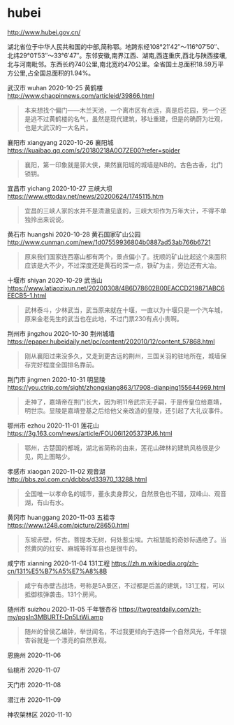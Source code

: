 # hubei

http://www.hubei.gov.cn/

湖北省位于中华人民共和国的中部,简称鄂。地跨东经108°21′42″～116°07′50″、北纬29°01′53″～33°6′47″。东邻安徽,南界江西、湖南,西连重庆,西北与陕西接壤,北与河南毗邻。东西长约740公里,南北宽约470公里。全省国土总面积18.59万平方公里,占全国总面积的1.94%。

武汉市 wuhan 2020-10-25 黄鹤楼 http://www.chaopinnews.com/articleid/39866.html

> 本来想找个偏门——木兰天池，一个离市区有点远，真是后花园，另一个还是逃不过黄鹤楼的名气，虽然是现代建筑，移址重建，但是的确蔚为壮观，也是大武汉的一大名片。

襄阳市 xiangyang 2020-10-26 襄阳城 https://kuaibao.qq.com/s/20180218A0O7ZE00?refer=spider

> 襄阳，第一印象就是郭大侠，果然襄阳城的城墙是NB的。古色古香，北门锁钥。

宜昌市 yichang 2020-10-27 三峡大坝 https://www.ettoday.net/news/20200624/1745115.htm

> 宜昌的三峡人家的水并不是清澈见底的，三峡大坝作为万年大计，不得不单独拎出来说说。

黄石市 huangshi 2020-10-28 黄石国家矿山公园 http://www.cunman.com/new/1d07559936804b0887ad53ab766b6721

> 原来我们国家连西塞山都有两个，景点偏小了。抚顺的矿山比起这个来面积应该是大不少，不过深度还是黄石的深一点，铁矿为主，旁边还有大冶。

十堰市 shiyan 2020-10-29 武当山 https://www.latiaozixun.net/20200308/4B6D78602B00EACCD219871ABC6EECB5-1.html

> 武林泰斗，少林武当，武当原来就在十堰，一直以为十堰只是一个汽车城，原来金老先生的武当也在此地，不过门票230有点小贵啊。

荆州市 jingzhou 2020-10-30 荆州城墙 https://epaper.hubeidaily.net/pc/content/202010/12/content_57868.html

> 刚从襄阳过来没多久，又走到更古远的荆州，三国关羽的驻地所在，城墙保存完好程度全国排名靠前。

荆门市 jingmen 2020-10-31 明显陵 https://you.ctrip.com/sight/zhongxiang863/17908-dianping155644969.html

> 走神了，嘉靖帝在荆门长大，因为明11帝武宗无子嗣，于是传皇位给嘉靖，明世宗。显陵是嘉靖登基之后给他父亲改造的皇陵，还引起了大礼议事件。

鄂州市 ezhou 2020-11-01 莲花山 https://3g.163.com/news/article/FOU06I1205373PJ6.html

> 鄂州，古楚国的都城，湖北省简称的由来，莲花山碑林的建筑风格很是少见，网上图略少。

孝感市 xiaogan 2020-11-02 观音湖 http://bbs.zol.com.cn/dcbbs/d33970_13288.html

> 全国唯一以孝命名的城市，董永卖身葬父，自然景色也不错，双峰山、观音湖，有山有水。

黄冈市 huanggang 2020-11-03 五祖寺 https://www.t248.com/picture/28650.html

> 东坡赤壁，怀古。菩提本无树，何处惹尘埃。六祖慧能的奇妙际遇绝了。当然黄冈的红安、麻城等将军县也是很牛的。

咸宁市 xianning 2020-11-04 131工程 https://zh.m.wikipedia.org/zh-cn/131%E5%B7%A5%E7%A8%8B

> 咸宁有赤壁古战场，号称是5A景区，不过都是后盖的建筑，131工程，可以抵御核弹袭击。131个房间。

随州市 suizhou 2020-11-05 千年银杏谷 https://twgreatdaily.com/zh-my/pqsIn3MBURTf-Dn5LtWi.amp

> 随州的曾侯乙编钟，举世闻名，不过我更倾向于选择一个自然风光，千年银杏谷就是一个漂亮的自然景观。

恩施州 2020-11-06

仙桃市 2020-11-07

天门市 2020-11-08

潜江市 2020-11-09

神农架林区 2020-11-10
